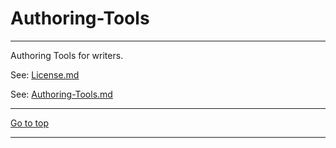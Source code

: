 [Go to top]: /README.md "Go to top"
# Authoring-Tools

---

Authoring Tools for writers.

See: [License.md](License.md)

See: [Authoring-Tools.md](Authoring-Tools.md)

---

[Go to top]

---
